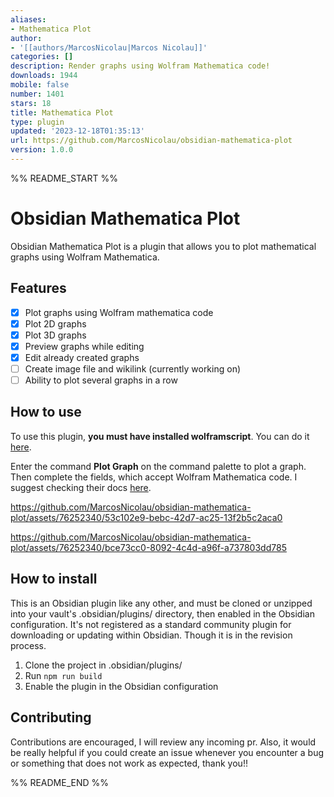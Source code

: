 ```yaml
---
aliases:
- Mathematica Plot
author:
- '[[authors/MarcosNicolau|Marcos Nicolau]]'
categories: []
description: Render graphs using Wolfram Mathematica code!
downloads: 1944
mobile: false
number: 1401
stars: 18
title: Mathematica Plot
type: plugin
updated: '2023-12-18T01:35:13'
url: https://github.com/MarcosNicolau/obsidian-mathematica-plot
version: 1.0.0
---
```


%% README_START %%

# Obsidian Mathematica Plot

Obsidian Mathematica Plot is a plugin that allows you to plot mathematical graphs using Wolfram Mathematica.

## Features

-   [x] Plot graphs using Wolfram mathematica code
-   [x] Plot 2D graphs
-   [x] Plot 3D graphs
-   [x] Preview graphs while editing
-   [x] Edit already created graphs
-   [ ] Create image file and wikilink (currently working on)
-   [ ] Ability to plot several graphs in a row

## How to use

To use this plugin, **you must have installed wolframscript**. You can do it [here](https://reference.wolfram.com/language/workflow/InstallWolframScript.html).

Enter the command **Plot Graph** on the command palette to plot a graph. Then complete the fields, which accept Wolfram Mathematica code. I suggest checking their docs [here](https://reference.wolfram.com/language/guide/FunctionVisualization.html).

https://github.com/MarcosNicolau/obsidian-mathematica-plot/assets/76252340/53c102e9-bebc-42d7-ac25-13f2b5c2aca0

https://github.com/MarcosNicolau/obsidian-mathematica-plot/assets/76252340/bce73cc0-8092-4c4d-a96f-a737803dd785

## How to install

This is an Obsidian plugin like any other, and must be cloned or unzipped into your vault's .obsidian/plugins/ directory, then enabled in the Obsidian configuration. It's not registered as a standard community plugin for downloading or updating within Obsidian. Though it is in the revision process.

1. Clone the project in .obsidian/plugins/
2. Run `npm run build`
3. Enable the plugin in the Obsidian configuration

## Contributing

Contributions are encouraged, I will review any incoming pr. Also, it would be really helpful if you could create an issue whenever you encounter a bug or something that does not work as expected, thank you!!


%% README_END %%